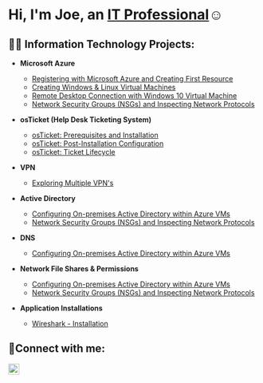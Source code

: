 <h1>Hi, I'm Joe, an <a href="https://linkedin.com/in/joe-simmons-jr/">IT Professional</a>☺</h1>

<h2>👨‍💻 Information Technology Projects:</h2>

- <b>Microsoft Azure</b>
  - [Registering with Microsoft Azure and Creating First Resource](https://github.com/joesimmonsIT/Microsoft-Azure)
  - [Creating Windows & Linux Virtual Machines](https://github.com/joesimmonsIT/Virtual-Machines-WND-LNX-)
  - [Remote Desktop Connection with Windows 10 Virtual Machine](https://github.com/joesimmonsIT/Remote-Desktop-Connection)
  - [Network Security Groups (NSGs) and Inspecting Network Protocols](https://github.com/joesimmonsIT/Traffic-Sources)
    
- <b>osTicket (Help Desk Ticketing System)</b>
  - [osTicket: Prerequisites and Installation](https://github.com/joesimmonsIT/osticket-prereqs)
  - [osTicket: Post-Installation Configuration](https://github.com/joesimmonsIT/post-install-config)
  - [osTicket: Ticket Lifecycle ](https://github.com/joesimmonsIT/ticket-lifecycle)

- <b>VPN</b>
  - [Exploring Multiple VPN's](https://github.com/joesimmonsIT/VPN)

- <b>Active Directory</b>
  - [Configuring On-premises Active Directory within Azure VMs](https://github.com/joshmadakorcc/configure-ad)
  - [Network Security Groups (NSGs) and Inspecting Network Protocols](https://github.com/joshmadakorcc/azure-network-protocols)
 
- <b>DNS</b>
  - [Configuring On-premises Active Directory within Azure VMs](https://github.com/joshmadakorcc/configure-ad)
  
 
- <b>Network File Shares & Permissions</b>
  - [Configuring On-premises Active Directory within Azure VMs](https://github.com/joshmadakorcc/configure-ad)
  - [Network Security Groups (NSGs) and Inspecting Network Protocols](https://github.com/joshmadakorcc/azure-network-protocols)
    
- <b>Application Installations</b>
  - [Wireshark - Installation](https://github.com/joesimmonsIT/Wireshark)



<h2>🤳Connect with me:</h2>

[<img align="left" alt="Joe | LinkedIn" width="22px" src="https://cdn.jsdelivr.net/npm/simple-icons@v3/icons/linkedin.svg" />][linkedin]

[linkedin]: https://linkedin.com/in/joe-simmons-jr/

